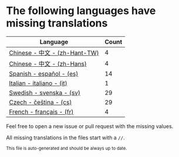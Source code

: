 # The following languages have missing translations
Language|Count
-|-
[Chinese - 中文 - (zh-Hant-TW)](Calendr/Assets/zh-Hant-TW.lproj/Localizable.strings)|4
[Chinese - 中文 - (zh-Hans)](Calendr/Assets/zh-Hans.lproj/Localizable.strings)|4
[Spanish - español - (es)](Calendr/Assets/es.lproj/Localizable.strings)|14
[Italian - italiano - (it)](Calendr/Assets/it.lproj/Localizable.strings)|1
[Swedish - svenska - (sv)](Calendr/Assets/sv.lproj/Localizable.strings)|29
[Czech - čeština - (cs)](Calendr/Assets/cs.lproj/Localizable.strings)|29
[French - français - (fr)](Calendr/Assets/fr.lproj/Localizable.strings)|4

Feel free to open a new issue or pull request with the missing values.

All missing translations in the files start with a `//`.

<sub>This file is auto-generated and should be always up to date.</sub>
